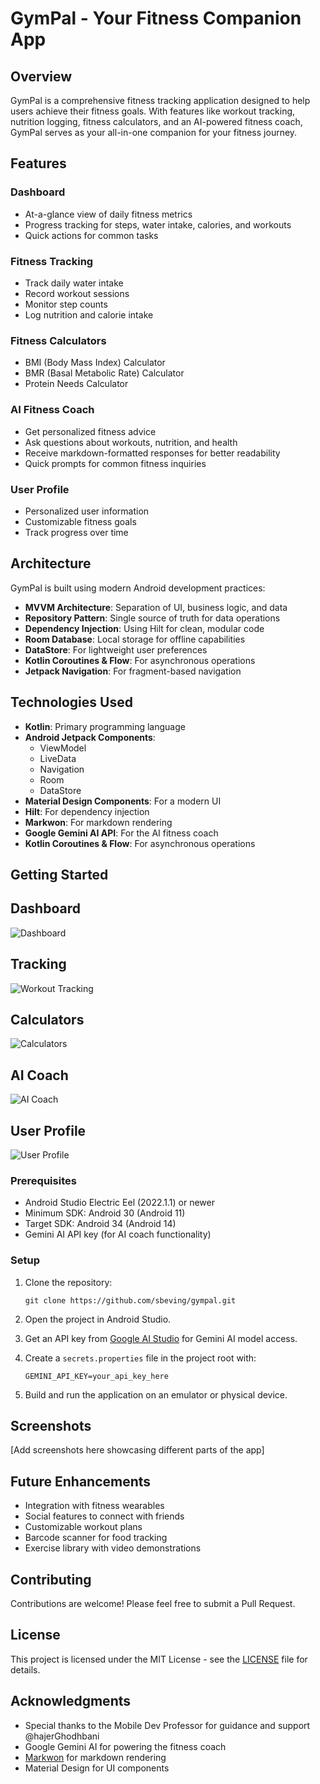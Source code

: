 # GymPal - Your Fitness Companion App


## Overview

GymPal is a comprehensive fitness tracking application designed to help users achieve their fitness goals. With features like workout tracking, nutrition logging, fitness calculators, and an AI-powered fitness coach, GymPal serves as your all-in-one companion for your fitness journey.

## Features

### Dashboard
- At-a-glance view of daily fitness metrics
- Progress tracking for steps, water intake, calories, and workouts
- Quick actions for common tasks

### Fitness Tracking
- Track daily water intake
- Record workout sessions
- Monitor step counts
- Log nutrition and calorie intake

### Fitness Calculators
- BMI (Body Mass Index) Calculator
- BMR (Basal Metabolic Rate) Calculator
- Protein Needs Calculator

### AI Fitness Coach
- Get personalized fitness advice
- Ask questions about workouts, nutrition, and health
- Receive markdown-formatted responses for better readability
- Quick prompts for common fitness inquiries

### User Profile
- Personalized user information
- Customizable fitness goals
- Track progress over time

## Architecture

GymPal is built using modern Android development practices:

- **MVVM Architecture**: Separation of UI, business logic, and data
- **Repository Pattern**: Single source of truth for data operations
- **Dependency Injection**: Using Hilt for clean, modular code
- **Room Database**: Local storage for offline capabilities
- **DataStore**: For lightweight user preferences
- **Kotlin Coroutines & Flow**: For asynchronous operations
- **Jetpack Navigation**: For fragment-based navigation

## Technologies Used

- **Kotlin**: Primary programming language
- **Android Jetpack Components**:
  - ViewModel
  - LiveData
  - Navigation
  - Room
  - DataStore
- **Material Design Components**: For a modern UI
- **Hilt**: For dependency injection
- **Markwon**: For markdown rendering
- **Google Gemini AI API**: For the AI fitness coach
- **Kotlin Coroutines & Flow**: For asynchronous operations

## Getting Started

## Dashboard
![Dashboard](images/Screenshot_20250526_215857.png)
## Tracking
![Workout Tracking](images/Screenshot_20250526_215932.png)

## Calculators
![Calculators](images/Screenshot_20250526_215918.png)

## AI Coach
![AI Coach](images/Screenshot_20250526_215946.png)
## User Profile
![User Profile](images/Screenshot_20250526_215954.png)


### Prerequisites
- Android Studio Electric Eel (2022.1.1) or newer
- Minimum SDK: Android 30 (Android 11)
- Target SDK: Android 34 (Android 14)
- Gemini AI API key (for AI coach functionality)

### Setup
1. Clone the repository:
   ```
   git clone https://github.com/sbeving/gympal.git
   ```

2. Open the project in Android Studio.

3. Get an API key from [Google AI Studio](https://makersuite.google.com/) for Gemini AI model access.

4. Create a `secrets.properties` file in the project root with:
   ```
   GEMINI_API_KEY=your_api_key_here
   ```

5. Build and run the application on an emulator or physical device.

## Screenshots

[Add screenshots here showcasing different parts of the app]

## Future Enhancements

- Integration with fitness wearables
- Social features to connect with friends
- Customizable workout plans
- Barcode scanner for food tracking
- Exercise library with video demonstrations

## Contributing

Contributions are welcome! Please feel free to submit a Pull Request.

## License

This project is licensed under the MIT License - see the [LICENSE](LICENSE) file for details.

## Acknowledgments
- Special thanks to the Mobile Dev Professor for guidance and support @hajerGhodhbani
- Google Gemini AI for powering the fitness coach
- [Markwon](https://github.com/noties/Markwon) for markdown rendering
- Material Design for UI components
